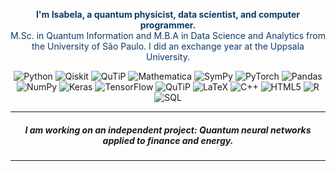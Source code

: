 <p align="center" style="color: #0D3B66;">
  <b>I'm Isabela, a quantum physicist, data scientist, and computer programmer.</b><br>
  M.Sc. in Quantum Information and M.B.A in Data Science and Analytics from the University of São Paulo. I did an exchange year at the Uppsala University.
</p>

<p align="center">
  <img src="https://img.shields.io/badge/Python-3776AB?logo=python&logoColor=white" alt="Python">
   <img src="https://img.shields.io/badge/Qiskit-black?logo=qiskit&logoColor=white" alt="Qiskit">
  <img src="https://img.shields.io/badge/QuTiP-black?logo=https://raw.githubusercontent.com/isadays/isadays/main/Qutip_logo.png&logoColor=white" alt="QuTiP">
  <img src="https://img.shields.io/badge/Mathematica-DD1100?logo=wolfram&logoColor=white" alt="Mathematica">
  <img src="https://img.shields.io/badge/SymPy-3D550C?logo=sympy&logoColor=white" alt="SymPy">
  <img src="https://img.shields.io/badge/PyTorch-%23EE4C2C.svg?style=for-the-badge&logo=PyTorch&logoColor=white" alt="PyTorch" />
  <img src="https://img.shields.io/badge/pandas-%23150458.svg?style=for-the-badge&logo=pandas&logoColor=white"  alt="Pandas" />
  <img src="https://img.shields.io/badge/numpy-%23013243.svg?style=for-the-badge&logo=numpy&logoColor=white" alt="NumPy" />
  <img src="https://img.shields.io/badge/Keras-D00000?logo=keras&logoColor=white" alt="Keras">
  <img src="https://img.shields.io/badge/TensorFlow-FF6F00?logo=tensorflow&logoColor=white" alt="TensorFlow">
  <img src="https://img.shields.io/badge/QuTiP-black?logoColor=white" alt="QuTiP">
  <img src="https://img.shields.io/badge/LaTeX-008080?logo=latex&logoColor=white" alt="LaTeX">
  <img src="https://img.shields.io/badge/C++-00599C?logo=cplusplus&logoColor=white" alt="C++">
  <img src="https://img.shields.io/badge/HTML5-E34F26?logo=html5&logoColor=white" alt="HTML5">
  <img src="https://img.shields.io/badge/R-276DC3?logo=r&logoColor=white" alt="R">
  <img src="https://img.shields.io/badge/SQL-4479A1?logo=postgresql&logoColor=white" alt="SQL">
</p>

---

<h5 align="center"> I am working on an independent project: Quantum neural networks applied to finance and energy. </h5>

---

